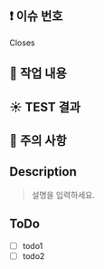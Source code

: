 ## ❗️ 이슈 번호
Closes 

## 📝 작업 내용

## ☀️ TEST 결과

## 💭 주의 사항

## Description
> 설명을 입력하세요.

## ToDo
-[ ] todo1
-[ ] todo2
